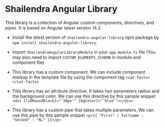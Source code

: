 # Shailendra Angular Library

This library is a collection of Angular custom components, directives, and pipes. It is based on Angular latest version 14.2.

- Install the latest version of `shailendra-angular-library` npm package by `npm install shailendra-angular-library`.

- Import `ShailendraAngularLibraryModule` in your `app.module.ts` file (You may also need to import `CUSTOM_ELEMENTS_SCHEMA` in module and component file)

- This library has a custom component. We can include component markup in the template file by using the component tag `<cat-facts></cat-facts>`

- This library has an attribute directive. It takes two parameters radius and the background color. We can use this directive by this sample snippet `<div [libRoundBlock]="'30px'" [bgColor]="'blue'"></div>`

- This library has a custom pipe that takes multiple parameters. We can use this pipe by this sample snippet `<p>{{ "First" | fullname : "Second" : "N…" }}</p>`